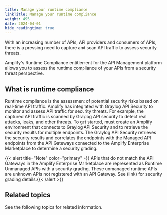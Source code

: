```yaml
---
title: Manage your runtime compliance
linkTitle: Manage your runtime compliance
weight: 495
date: 2024-04-01
hide_readingtime: true
---
```


With an increasing number of APIs, API providers and consumers of APIs, there is a pressing need to capture and scan API traffic to assess security threats.

Amplify's Runtime Compliance entitlement for the API Management platform  allows you to assess the runtime compliance of your APIs from a security threat perspective.

## What is runtime compliance

Runtime compliance is the assessment of potential security risks based on real-time API traffic.  Amplify has integrated with Graylog API Security to monitor and assess API traffic for security threats.  For example, the captured API traffic is scanned by Graylog API security to detect real attacks, leaks, and other threats.
To get started, must create an Amplify environment that connects to Graylog API Security and to retrieve the security results for multiple endpoints.   The Graylog API Security retrieves the security results and correlates the endpoints with the Managed API endpoints from the API Gateways connected to the Amplify Enterprise Marketplace to determine a security grading.  

{{< alert title="Note" color="primary" >}} APIs that do not match the API Gateways in the Amplify Enterprise Marketplace are represented as Runtime Unmanaged APIs with a security grading.  These unmanaged runtime APIs are unknown APIs not registered with an API Gateway. See (link) for security grading details.{{< /alert >}}

## Related topics

See the following topics for related information.
